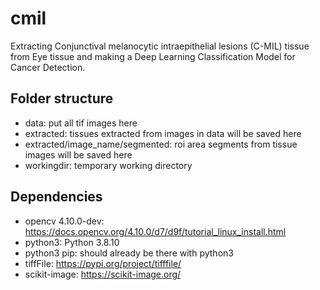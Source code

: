 # cmil

Extracting Conjunctival melanocytic intraepithelial lesions (C-MIL) tissue from Eye tissue and making a Deep Learning Classification Model for Cancer Detection.  


## Folder structure
- data: put all tif images here  
- extracted: tissues extracted from images in data will be saved here  
- extracted/image_name/segmented: roi area segments from tissue images will be saved here  
- workingdir: temporary working directory


## Dependencies
- opencv 4.10.0-dev: https://docs.opencv.org/4.10.0/d7/d9f/tutorial_linux_install.html
- python3: Python 3.8.10
- python3 pip: should already be there with python3
- tiffFile: https://pypi.org/project/tifffile/
- scikit-image: https://scikit-image.org/
